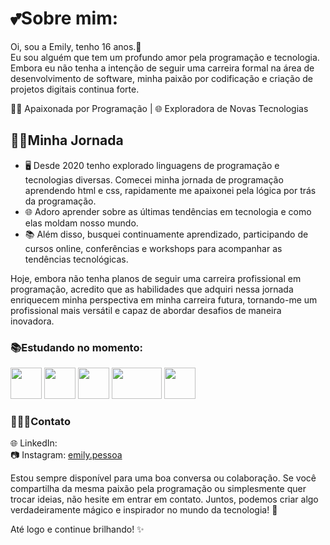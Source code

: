 # 💕Sobre mim:
Oi, sou a Emily, tenho 16 anos.👋  
Eu sou alguém que tem um profundo amor pela programação e tecnologia. Embora eu não tenha a intenção de seguir uma carreira formal na área de desenvolvimento de software, minha paixão por codificação e criação de projetos digitais continua forte.

👨‍💻 Apaixonada por Programação | 🌐 Exploradora de Novas Tecnologias 

## 🐱‍🚀Minha Jornada

- 🖥️ Desde 2020 tenho explorado linguagens de programação e tecnologias diversas. Comecei minha jornada de programação aprendendo html e css, rapidamente me apaixonei pela lógica por trás da programação.
- 🌐 Adoro aprender sobre as últimas tendências em tecnologia e como elas moldam nosso mundo.
- 📚 Além disso, busquei continuamente aprendizado, participando de cursos online, conferências e workshops para acompanhar as tendências tecnológicas.

Hoje, embora não tenha planos de seguir uma carreira profissional em programação, acredito que as habilidades que adquiri nessa jornada enriquecem minha perspectiva em minha carreira futura, tornando-me um profissional mais versátil e capaz de abordar desafios de maneira inovadora.


### 📚Estudando no momento:

<img id="js" src="https://imgs.search.brave.com/XVx3WyaXSz_IcTpX6PT7bANhw9PITQVPdyGkbUFS1b8/rs:fit:860:0:0/g:ce/aHR0cHM6Ly9zZWVr/bG9nby5jb20vaW1h/Z2VzL0ovamF2YXNj/cmlwdC1qcy1sb2dv/LTI5NDk3MDE3MDIt/c2Vla2xvZ28uY29t/LnBuZw" width="50" height="50" > <img id="vs" src="https://camo.githubusercontent.com/5fa137d222dde7b69acd22c6572a065ce3656e6ffa1f5e88c1b5c7a935af3cc6/68747470733a2f2f63646e2e6a7364656c6976722e6e65742f67682f64657669636f6e732f64657669636f6e2f69636f6e732f7673636f64652f7673636f64652d6f726967696e616c2e737667" width="50" height="50" >
<img id="html" src="https://logodownload.org/wp-content/uploads/2016/10/html5-logo-10.png" width="50" height="50" >
<img id="php" src="https://imgs.search.brave.com/Ivo1ga-ADfqwQ9wKHP4y5DQPdhaH1y3lMTnD3JSsGQw/rs:fit:860:0:0/g:ce/aHR0cHM6Ly93d3cu/cG5nYWxsLmNvbS93/cC1jb250ZW50L3Vw/bG9hZHMvOC9waHBN/eUFkbWluLUxvZ28t/UE5HLUltYWdlLnBu/Zw" width="80" height="50" > <img id="css" src="https://imgs.search.brave.com/MW_4kLWbmfSWJcmq8bseObMDpuf_ORpObtt18AO2K0c/rs:fit:860:0:0/g:ce/aHR0cHM6Ly9sb2dv/c3BuZy5vcmcvZG93/bmxvYWQvY3NzLTMv/bG9nby1jc3MtMy0x/MDI0LnBuZw" width="50" height="50" >

### 🙆🏻‍♀️Contato


🌐 LinkedIn:  
📷 Instagram: [emily.pessoa](https://www.instagram.com/emilyy.pessoa/)

Estou sempre disponível para uma boa conversa ou colaboração. Se você compartilha da mesma paixão pela programação ou simplesmente quer trocar ideias, não hesite em entrar em contato. Juntos, podemos criar algo verdadeiramente mágico e inspirador no mundo da tecnologia! 🌟

Até logo e continue brilhando! ✨

